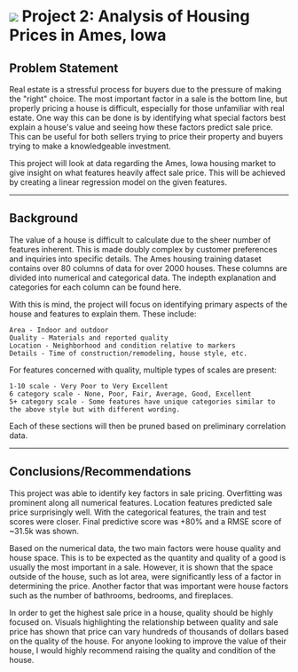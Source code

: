 # ![](https://ga-dash.s3.amazonaws.com/production/assets/logo-9f88ae6c9c3871690e33280fcf557f33.png) Project 2: Analysis of Housing Prices in Ames, Iowa

## Problem Statement

Real estate is a stressful process for buyers due to the pressure of making the "right" choice. The most important factor in a sale is the bottom line, but properly pricing a house is difficult, especially for those unfamiliar with real estate. One way this can be done is by identifying what special factors best explain a house's value and seeing how these factors predict sale price. This can be useful for both sellers trying to price their property and buyers trying to make a knowledgeable investment.

This project will look at data regarding the Ames, Iowa housing market to give insight on what features heavily affect sale price. This will be achieved by creating a linear regression model on the given features.

---

## Background

The value of a house is difficult to calculate due to the sheer number of features inherent. This is made doubly complex by customer preferences and inquiries into specific details. The Ames housing training dataset contains over 80 columns of data for over 2000 houses. These columns are divided into numerical and categorical data. The indepth explanation and categories for each column can be found here.

With this is mind, the project will focus on identifying primary aspects of the house and features to explain them. These include:

    Area - Indoor and outdoor
    Quality - Materials and reported quality
    Location - Neighborhood and condition relative to markers
    Details - Time of construction/remodeling, house style, etc.

For features concerned with quality, multiple types of scales are present:

    1-10 scale - Very Poor to Very Excellent
    6 category scale - None, Poor, Fair, Average, Good, Excellent
    5+ category scale - Some features have unique categories similar to the above style but with different wording.

Each of these sections will then be pruned based on preliminary correlation data.

---

## Conclusions/Recommendations

This project was able to identify key factors in sale pricing. Overfitting was prominent along all numerical features. Location features predicted sale price surprisingly well. With the categorical features, the train and test scores were closer. Final predictive score was +80% and a RMSE score of ~31.5k was shown.

Based on the numerical data, the two main factors were house quality and house space. This is to be expected as the quantity and quality of a good is usually the most important in a sale. However, it is shown that the space outside of the house, such as lot area, were significantly less of a factor in determining the price. Another factor that was important were house factors such as the number of bathrooms, bedrooms, and fireplaces. 

In order to get the highest sale price in a house, quality should be highly focused on. Visuals highlighting the relationship between quality and sale price has shown that price can vary hundreds of thousands of dollars based on the quality of the house. For anyone looking to improve the value of their house, I would highly recommend raising the quality and condition of the house.